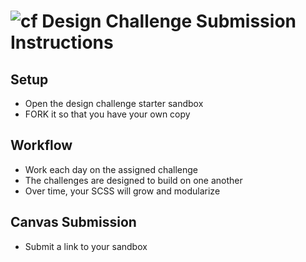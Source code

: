 ![cf](http://i.imgur.com/7v5ASc8.png) Design Challenge Submission Instructions
=========================================================================================

## Setup
* Open the design challenge starter sandbox
* FORK it so that you have your own copy

## Workflow
* Work each day on the assigned challenge
* The challenges are designed to build on one another
* Over time, your SCSS will grow and modularize

## Canvas Submission
 * Submit a link to your sandbox
